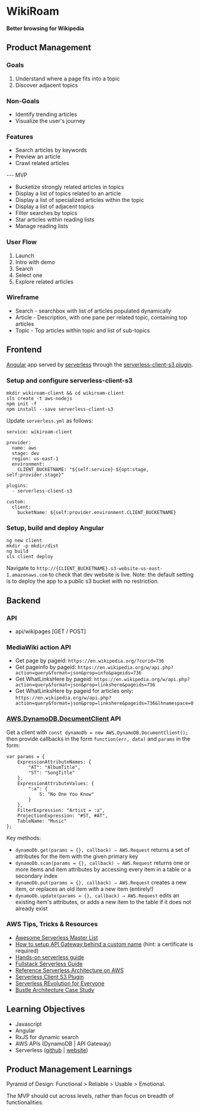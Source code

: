 # WikiRoam

**Better browsing for Wikipedia**

## Product Management

### Goals

1. Understand where a page fits into a topic
2. Discover adjacent topics

### Non-Goals

* Identify trending articles
* Visualize the user's journey

### Features

* Search articles by keywords
* Preview an article
* Crawl related articles

--- MVP
* Bucketize strongly related articles in topics
* Display a list of topics related to an article
* Display a list of specialized articles within the topic
* Display a list of adjacent topics
* Filter searches by topics
* Star articles within reading lists
* Manage reading lists

### User Flow

1. Launch
2. Intro with demo
3. Search
4. Select one
5. Explore related articles

### Wireframe

* Search - searchbox with list of articles populated dynamically
* Article - Description, with one pane per related topic, containing top articles
* Topic - Top articles within topic and list of sub-topics

## Frontend

[Angular](https://angular.io/) app served by [serverless](https://serverless.com/) through the [serverless-client-s3 plugin](https://github.com/serverless/serverless-client-s3).

### Setup and configure serverless-client-s3
```
mkdir wikiroam-client && cd wikiroam-client
sls create -t aws-nodejs
npm init -f
npm install --save serverless-client-s3
```

Update `serverless.yml` as follows:
```
service: wikiroam-client

provider:
  name: aws
  stage: dev
  region: us-east-1
  environment:
    CLIENT_BUCKETNAME: "${self:service}-${opt:stage, self:provider.stage}"

plugins:
  - serverless-client-s3

custom:
  client:
    bucketName: ${self:provider.environment.CLIENT_BUCKETNAME}
```

### Setup, build and deploy Angular

```
ng new client
mkdir -p mkdir/dist
ng build
sls client deploy
```

Navigate to `http://{CLIENT_BUCKETNAME}.s3-website-us-east-1.amazonaws.com` to check that dev website is live.
Note: the default setting is to deploy the app to a public s3 bucket with no restriction.

## Backend

### API

* api/wikipages [GET / POST]

### MediaWiki action API

* Get page by pageid: `https://en.wikipedia.org/?curid=736`
* Get pageinfo by pageid: `https://en.wikipedia.org/w/api.php?action=query&format=json&prop=info&pageids=736`
* Get WhatLinksHere by pageid: `https://en.wikipedia.org/w/api.php?action=query&format=json&prop=linkshere&pageids=736`
* Get WhatLinksHere by pageid for articles only: `https://en.wikipedia.org/w/api.php?action=query&format=json&prop=linkshere&pageids=736&lhnamespace=0`

### [AWS.DynamoDB.DocumentClient](http://docs.aws.amazon.com/AWSJavaScriptSDK/latest/AWS/DynamoDB/DocumentClient.html) API

Get a client with `const dynamoDb = new AWS.DynamoDB.DocumentClient();` then provide callbacks in the form `function(err, data)` and `params` in the form:
```
var params = {
    ExpressionAttributeNames: {
        "AT": "AlbumTitle",
        "ST": "SongTitle"
    },
    ExpressionAttributeValues: {
        ":a": {
            S: "No One You Know"
        }
    },
    FilterExpression: "Artist = :a",
    ProjectionExpression: "#ST, #AT",
    TableName: "Music"
};
```

Key methods:
* `dynamoDb.get(params = {}, callback) ⇒ AWS.Request` returns a set of attributes for the item with the given primary key
* `dynamoDb.scan(params = {}, callback) ⇒ AWS.Request` returns one or more items and item attributes by accessing every item in a table or a secondary index
* `dynamoDb.put(params = {}, callback) ⇒ AWS.Request` creates a new item, or replaces an old item with a new item (entirely!)
* `dynamoDb.update(params = {}, callback) ⇒ AWS.Request` edits an existing item's attributes, or adds a new item to the table if it does not already exist

### AWS Tips, Tricks & Resources

* [Awesome Serverless Master List](https://github.com/anaibol/awesome-serverless)
* [How to setup API Gateway behind a custom name](http://www.davekonopka.com/2016/serverless-aws-lambda-api-gateway.html) (hint: a certificate is required)
* [Hands-on serverless guide](https://github.com/shekhargulati/hands-on-serverless-guide)
* [Fullstack Serverless Guide](http://serverless-stack.com/)
* [Reference Serverless Architecture on AWS](https://www.slideshare.net/mitocgroup/serverless-microservices-real-life-story-of-a-web-app-that-uses-angularjs-aws-lambda-and-more)
* [Serverless Client S3 Plugin](https://github.com/serverless/serverless-client-s3)
* [Serverless REvolution for Everyone](http://thewebivore.com/serverless-revolution-for-everyone/)
* [Bustle Architecture Case Study](https://aws.amazon.com/solutions/case-studies/bustle/)

## Learning Objectives

* Javascript
* Angular
* RxJS for dynamic search
* AWS APIs (DynamoDB | API Gateway)
* Serverless ([github](https://github.com/serverless/serverless) | [website](https://serverless.com/))

## Product Management Learnings

Pyramid of Design: Functional > Reliable > Usable > Emotional.

The MVP should cut across levels, rather than focus on breadth of functionalities.
